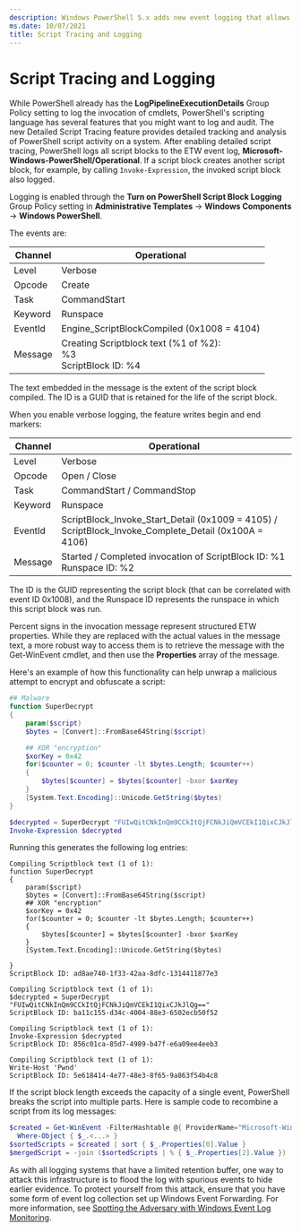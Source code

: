 ```yaml
---
description: Windows PowerShell 5.x adds new event logging that allows you to audit script block execution.
ms.date: 10/07/2021
title: Script Tracing and Logging
---
```

# Script Tracing and Logging

While PowerShell already has the **LogPipelineExecutionDetails** Group Policy setting to log the
invocation of cmdlets, PowerShell's scripting language has several features that you might want to
log and audit. The new Detailed Script Tracing feature provides detailed tracking and analysis of
PowerShell script activity on a system. After enabling detailed script tracing, PowerShell logs all
script blocks to the ETW event log, **Microsoft-Windows-PowerShell/Operational**. If a script block
creates another script block, for example, by calling `Invoke-Expression`, the invoked script block
also logged.

Logging is enabled through the **Turn on PowerShell Script Block Logging** Group Policy setting in
**Administrative Templates** -> **Windows Components** -> **Windows PowerShell**.

The events are:

| Channel |                               Operational                               |
| ------- | ----------------------------------------------------------------------- |
| Level   | Verbose                                                                 |
| Opcode  | Create                                                                  |
| Task    | CommandStart                                                            |
| Keyword | Runspace                                                                |
| EventId | Engine_ScriptBlockCompiled (0x1008 = 4104)                              |
| Message | Creating Scriptblock text (%1 of %2): </br> %3 </br> ScriptBlock ID: %4 |

The text embedded in the message is the extent of the script block compiled. The ID is a GUID that
is retained for the life of the script block.

When you enable verbose logging, the feature writes begin and end markers:

| Channel |                                 Operational                                |
| ------- | -------------------------------------------------------------------------- |
| Level   | Verbose                                                                    |
| Opcode  | Open / Close                                                               |
| Task    | CommandStart / CommandStop                                                 |
| Keyword | Runspace                                                                   |
| EventId | ScriptBlock\_Invoke\_Start\_Detail (0x1009 = 4105) / </br> ScriptBlock\_Invoke\_Complete\_Detail (0x100A = 4106) |
| Message | Started / Completed invocation of ScriptBlock ID: %1 </br> Runspace ID: %2 |

The ID is the GUID representing the script block (that can be correlated with event ID 0x1008), and
the Runspace ID represents the runspace in which this script block was run.

Percent signs in the invocation message represent structured ETW properties. While they are replaced
with the actual values in the message text, a more robust way to access them is to retrieve the
message with the Get-WinEvent cmdlet, and then use the **Properties** array of the message.

Here's an example of how this functionality can help unwrap a malicious attempt to encrypt and
obfuscate a script:

```powershell
## Malware
function SuperDecrypt
{
    param($script)
    $bytes = [Convert]::FromBase64String($script)

    ## XOR "encryption"
    $xorKey = 0x42
    for($counter = 0; $counter -lt $bytes.Length; $counter++)
    {
        $bytes[$counter] = $bytes[$counter] -bxor $xorKey
    }
    [System.Text.Encoding]::Unicode.GetString($bytes)
}

$decrypted = SuperDecrypt "FUIwQitCNkInQm9CCkItQjFCNkJiQmVCEkI1QixCJkJlQg=="
Invoke-Expression $decrypted
```

Running this generates the following log entries:

```Output
Compiling Scriptblock text (1 of 1):
function SuperDecrypt
{
    param($script)
    $bytes = [Convert]::FromBase64String($script)
    ## XOR "encryption"
    $xorKey = 0x42
    for($counter = 0; $counter -lt $bytes.Length; $counter++)
    {
        $bytes[$counter] = $bytes[$counter] -bxor $xorKey
    }
    [System.Text.Encoding]::Unicode.GetString($bytes)

}
ScriptBlock ID: ad8ae740-1f33-42aa-8dfc-1314411877e3

Compiling Scriptblock text (1 of 1):
$decrypted = SuperDecrypt "FUIwQitCNkInQm9CCkItQjFCNkJiQmVCEkI1QixCJkJlQg=="
ScriptBlock ID: ba11c155-d34c-4004-88e3-6502ecb50f52

Compiling Scriptblock text (1 of 1):
Invoke-Expression $decrypted
ScriptBlock ID: 856c01ca-85d7-4989-b47f-e6a09ee4eeb3

Compiling Scriptblock text (1 of 1):
Write-Host 'Pwnd'
ScriptBlock ID: 5e618414-4e77-48e3-8f65-9a863f54b4c8
```

If the script block length exceeds the capacity of a single event, PowerShell breaks the script into
multiple parts. Here is sample code to recombine a script from its log messages:

```powershell
$created = Get-WinEvent -FilterHashtable @{ ProviderName="Microsoft-Windows-PowerShell"; Id = 4104 } |
  Where-Object { $_.<...> }
$sortedScripts = $created | sort { $_.Properties[0].Value }
$mergedScript = -join ($sortedScripts | % { $_.Properties[2].Value })
```

As with all logging systems that have a limited retention buffer, one way to attack this
infrastructure is to flood the log with spurious events to hide earlier evidence. To protect
yourself from this attack, ensure that you have some form of event log collection set up Windows
Event Forwarding. For more information, see
[Spotting the Adversary with Windows Event Log Monitoring][report].

<!-- link refs -->
[report]: https://apps.nsa.gov/iaarchive/library/reports/spotting-the-adversary-with-windows-event-log-monitoring.cfm
